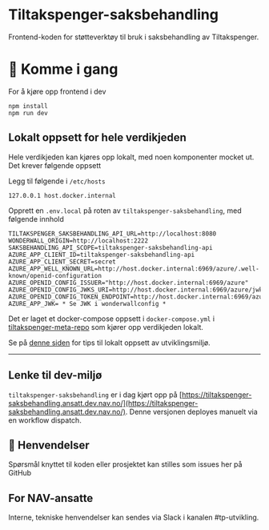 Tiltakspenger-saksbehandling
================

Frontend-koden for støtteverktøy til bruk i saksbehandling av Tiltakspenger.

# 🚀 Komme i gang

For å kjøre opp frontend i dev

```
npm install
npm run dev
```
## Lokalt oppsett for hele verdikjeden
Hele verdikjeden kan kjøres opp lokalt, med noen komponenter mocket ut. Det krever følgende oppsett

Legg til følgende i `/etc/hosts`

```
127.0.0.1 host.docker.internal
```

Opprett en `.env.local` på roten av `tiltakspenger-saksbehandling`, med følgende innhold

```
TILTAKSPENGER_SAKSBEHANDLING_API_URL=http://localhost:8080
WONDERWALL_ORIGIN=http://localhost:2222
SAKSBEHANDLING_API_SCOPE=tiltakspenger-saksbehandling-api
AZURE_APP_CLIENT_ID=tiltakspenger-saksbehandling-api
AZURE_APP_CLIENT_SECRET=secret
AZURE_APP_WELL_KNOWN_URL=http://host.docker.internal:6969/azure/.well-known/openid-configuration
AZURE_OPENID_CONFIG_ISSUER="http://host.docker.internal:6969/azure"
AZURE_OPENID_CONFIG_JWKS_URI=http://host.docker.internal:6969/azure/jwks
AZURE_OPENID_CONFIG_TOKEN_ENDPOINT=http://host.docker.internal:6969/azure/token
AZURE_APP_JWK= * Se JWK i wonderwallconfig *
```

Det er laget et docker-compose oppsett i `docker-compose.yml` i [tiltakspenger-meta-repo](https://github.com/navikt/tiltakspenger) som kjører opp verdikjeden lokalt.

Se på [denne siden](https://confluence.adeo.no/display/POAO/Ny+Utvikler+i+Tiltakspenger) for tips til lokalt oppsett av utviklingsmiljø.

---

## Lenke til dev-miljø

`tiltakspenger-saksbehandling` er i dag kjørt opp på [https://tiltakspenger-saksbehandling.ansatt.dev.nav.no/](https://tiltakspenger-saksbehandling.ansatt.dev.nav.no/). Denne versjonen deployes manuelt via en workflow dispatch.

## 📣 Henvendelser

Spørsmål knyttet til koden eller prosjektet kan stilles som issues her på GitHub

## For NAV-ansatte

Interne, tekniske henvendelser kan sendes via Slack i kanalen #tp-utvikling.
